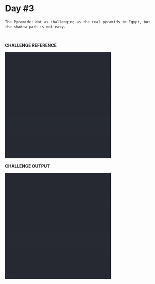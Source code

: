 # Day #3

```
The Pyramide: Not as challenging as the real pyramids in Egypt, but the shadow path is not easy.
```

<br/>

<b>CHALLENGE REFERENCE</b>

<img src="./reference-day-3.gif" alt="day-3" width="350px" height="auto">

<br/>

<b>CHALLENGE OUTPUT</b>

<img src="./output-day-3.gif" alt="day-3" width="350px" height="auto">
